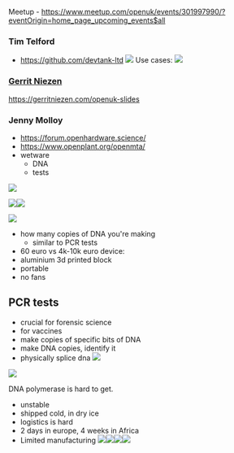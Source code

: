 Meetup - https://www.meetup.com/openuk/events/301997990/?eventOrigin=home_page_upcoming_events$all

### Tim Telford
- https://github.com/devtank-ltd
![](img/Screenshot%202024-11-19%20at%2022.36.53.png)
Use cases:
![](img/Screenshot%202024-11-19%20at%2022.38.26.png)
### [Gerrit Niezen](https://gerritniezen.com/)
https://gerritniezen.com/openuk-slides
### Jenny Molloy
- https://forum.openhardware.science/
- https://www.openplant.org/openmta/
- wetware
	- DNA
	- tests

![](img/Screenshot%202024-11-19%20at%2021.02.03.png)
<!-- truncate -->

![](img/Screenshot%202024-11-19%20at%2021.02.15.png)![](img/Screenshot%202024-11-19%20at%2021.03.15.png)

![](img/Screenshot%202024-11-19%20at%2021.04.23.png)


- how many copies of DNA you're making
	- similar to PCR tests
- 60 euro vs 4k-10k euro device:
- aluminium 3d printed block
- portable
- no fans

## PCR tests
- crucial for forensic science
- for vaccines
- make copies of specific bits of DNA
- make DNA copies, identify it
- physically splice dna
![](img/Screenshot%202024-11-19%20at%2021.05.10.png)

![](img/Screenshot%202024-11-19%20at%2021.09.32.png)

DNA polymerase is hard to get.
- unstable
- shipped cold, in dry ice
- logistics is hard
- 2 days in europe, 4 weeks in Africa
- Limited manufacturing
![](img/Screenshot%202024-11-19%20at%2021.11.01.png)![](img/Screenshot%202024-11-19%20at%2021.15.40.png)![](img/Screenshot%202024-11-19%20at%2021.16.10.png)![](img/Screenshot%202024-11-19%20at%2021.17.07.png)